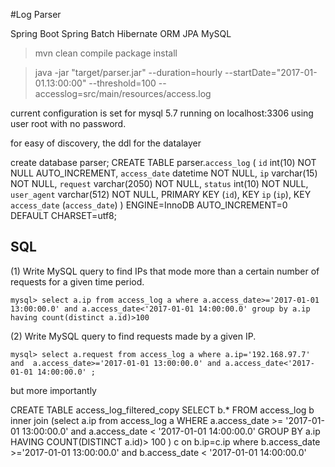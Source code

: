 #Log Parser 

Spring Boot
Spring Batch
Hibernate ORM
JPA
MySQL


> mvn clean compile package install

> java -jar "target/parser.jar" --duration=hourly --startDate="2017-01-01.13:00:00" --threshold=100  --accesslog=src/main/resources/access.log



current configuration is set for mysql 5.7 running on localhost:3306 using user root with no password. 

for easy of discovery, the ddl for the datalayer

create database parser;
CREATE TABLE parser.`access_log` (
  `id` int(10) NOT NULL AUTO_INCREMENT,
  `access_date` datetime NOT NULL,
  `ip` varchar(15) NOT NULL,
  `request` varchar(2050) NOT NULL,
  `status` int(10) NOT NULL,
  `user_agent` varchar(512) NOT NULL,
  PRIMARY KEY (`id`),
  KEY `ip` (`ip`),
  KEY `access_date` (`access_date`)
) ENGINE=InnoDB AUTO_INCREMENT=0 DEFAULT CHARSET=utf8;



SQL
---

(1) Write MySQL query to find IPs that mode more than a certain number of requests for a given time period.

    mysql> select a.ip from access_log a where a.access_date>='2017-01-01 13:00:00.0' and a.access_date<'2017-01-01 14:00:00.0' group by a.ip having count(distinct a.id)>100

(2) Write MySQL query to find requests made by a given IP.
  
    mysql> select a.request from access_log a where a.ip='192.168.97.7' and  a.access_date>='2017-01-01 13:00:00.0' and a.access_date<'2017-01-01 14:00:00.0' ;
 	

but more importantly

CREATE TABLE access_log_filtered_copy SELECT b.* FROM access_log b inner join (select a.ip from access_log a WHERE a.access_date >= '2017-01-01 13:00:00.0' and a.access_date < '2017-01-01 14:00:00.0' GROUP BY a.ip HAVING COUNT(DISTINCT a.id)> 100 ) c on b.ip=c.ip where b.access_date >='2017-01-01 13:00:00.0' and b.access_date < '2017-01-01 14:00:00.0'
